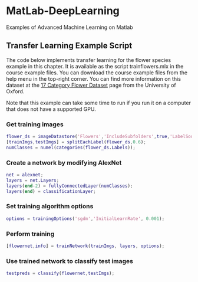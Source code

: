 # MatLab-DeepLearning
Examples of Advanced Machine Learning on Matlab


## Transfer Learning Example Script

The code below implements transfer learning for the flower species example in this chapter. It is available as the script trainflowers.mlx in the course example files. You can download the course example files from the help menu in the top-right corner. You can find more information on this dataset at the [17 Category Flower Dataset](http://www.robots.ox.ac.uk/~vgg/data/flowers/17/index.html) page from the University of Oxford. 

Note that this example can take some time to run if you run it on a computer that does not have a supported GPU. 

### Get training images
```Matlab
flower_ds = imageDatastore('Flowers','IncludeSubfolders',true,'LabelSource','foldernames');
[trainImgs,testImgs] = splitEachLabel(flower_ds,0.6);
numClasses = numel(categories(flower_ds.Labels)); 
```
### Create a network by modifying AlexNet
```Matlab
net = alexnet;
layers = net.Layers;
layers(end-2) = fullyConnectedLayer(numClasses);
layers(end) = classificationLayer; 
``` 
### Set training algorithm options
```Matlab
options = trainingOptions('sgdm','InitialLearnRate', 0.001); 
 ```
### Perform training
```Matlab
[flowernet,info] = trainNetwork(trainImgs, layers, options); 
 ```
### Use trained network to classify test images
```Matlab
testpreds = classify(flowernet,testImgs);
```
